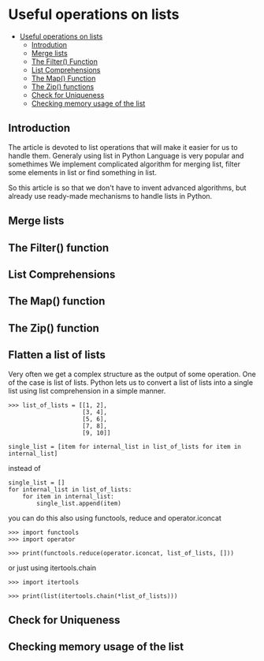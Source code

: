 # Useful operations on lists
- [Useful operations on lists](#useful-operations-on-lists)
  - [Introdution](#introdution)
  - [Merge lists](#merge-lists)
  - [The Filter() Function](#the-filter-function)
  - [List Comprehensions](#list-comprehensions)
  - [The Map() Function](#the-map-function)
  - [The Zip() functions](#the-zip-functions)
  - [Check for Uniqueness](#check-for-uniqueness)
  - [Checking memory usage of the list](#checking-memory-usage-of-the-list)

## Introduction
The article is devoted to list operations that will make it easier for us to handle them.
Generaly using list in Python Language is very popular and somethimes We implement complicated 
algorithm for merging list, filter some elements in list or find something in list. 

So this article is so that we don't have to invent advanced algorithms,
but already use ready-made mechanisms to handle lists in Python. 

## Merge lists

## The Filter() function

## List Comprehensions

## The Map() function

## The Zip() function

## Flatten a list of lists

Very often we get a complex structure as the output of some operation. One of the case is list of lists.
Python lets us to convert a list of lists into a single list using list comprehension in a simple manner.
```
>>> list_of_lists = [[1, 2],
                     [3, 4],
                     [5, 6],
                     [7, 8],
                     [9, 10]]

single_list = [item for internal_list in list_of_lists for item in internal_list]
```

instead of
```
single_list = []
for internal_list in list_of_lists:
    for item in internal_list:
        single_list.append(item)
```

you can do this also using functools, reduce and operator.iconcat
```
>>> import functools
>>> import operator

>>> print(functools.reduce(operator.iconcat, list_of_lists, []))
```
or just using itertools.chain

```
>>> import itertools

>>> print(list(itertools.chain(*list_of_lists)))
```

## Check for Uniqueness

## Checking memory usage of the list
